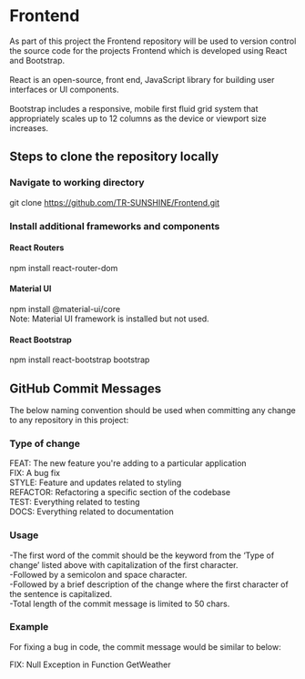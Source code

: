 # Frontend

As part of this project the Frontend repository will be used to version control the source code for the projects Frontend which is developed using React and Bootstrap.  
<br>
React is an open-source, front end, JavaScript library for building user interfaces or UI components.
<br>
<br>
Bootstrap includes a responsive, mobile first fluid grid system that appropriately scales up to 12 columns as the device or viewport size increases.
<br>
## Steps to clone the repository locally
### Navigate to working directory <br>
git clone https://github.com/TR-SUNSHINE/Frontend.git <br>
### Install additional frameworks and components <br>
#### React Routers <br>
npm install react-router-dom <br>
#### Material UI <br>
npm install @material-ui/core <br>
Note: Material UI framework is installed but not used.
#### React Bootstrap  <br>
npm install react-bootstrap bootstrap <br>

## GitHub Commit Messages

The below naming convention should be used when committing any change to any repository in this project:

### Type of change
FEAT: The new feature you're adding to a particular application<br>
FIX: A bug fix<br>
STYLE: Feature and updates related to styling<br>
REFACTOR: Refactoring a specific section of the codebase<br>
TEST: Everything related to testing<br>
DOCS: Everything related to documentation<br>

### Usage
-The first word of the commit should be the keyword from the ‘Type of change’ listed above with capitalization of the first character.<br>
-Followed by a semicolon and space character.<br>
-Followed by a brief description of the change where the first character of the sentence is capitalized.<br>
-Total length of the commit message is limited to 50 chars.

### Example
For fixing a bug in code, the commit message would be similar to below:

FIX: Null Exception in Function GetWeather

